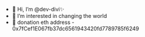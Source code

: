 - 👋 Hi, I’m @dev-divi✨
- 👀 I’m interested in changing the world 
- 🌱 donation eth address - 0x7fCef1E067fb37dc6561943420fd7789785f6249
